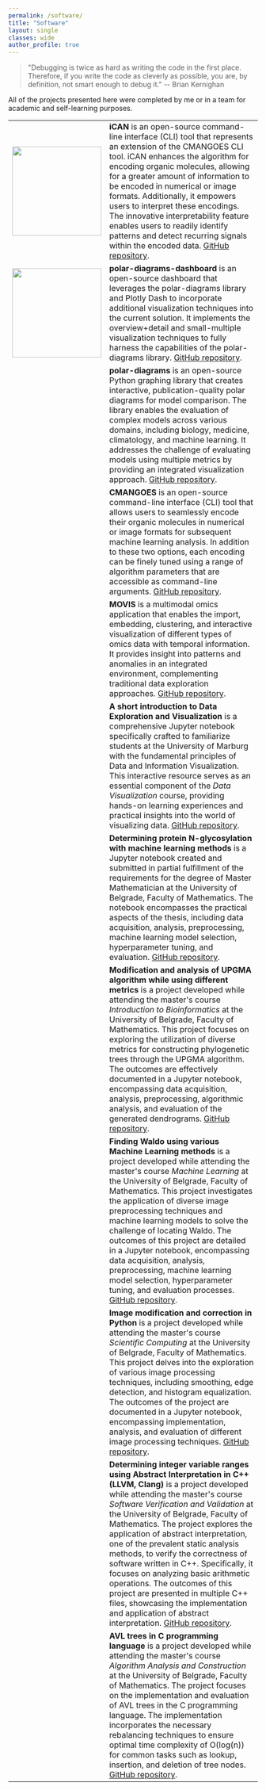 ```yaml
---
permalink: /software/
title: "Software"
layout: single
classes: wide
author_profile: true
---
```


> "Debugging is twice as hard as writing the code in the first place. Therefore, if you write the code as cleverly as possible, you are, by definition, not smart enough to debug it." -- Brian Kernighan


All of the projects presented here were completed by me or in a team for academic and self-learning purposes.

<table>
    <tr style="height:200px">
      <td style="width:20%; text-align: center;" ><a href="https://github.com/ghattab/iCAN"><img src="{{ site.url }}{{ site.baseurl }}/assets/images/Software_logos/iCAN_logo.webp" alt="" style="height:180px" /></a></td>
      <td> <b>iCAN</b> is an open-source command-line interface (CLI) tool that represents an extension of the CMANGOES CLI tool. iCAN enhances the algorithm for encoding organic molecules, allowing for a greater amount of information to be encoded in numerical or image formats. Additionally, it empowers users to interpret these encodings. The innovative interpretability feature enables users to readily identify patterns and detect recurring signals within the encoded data. <a href="https://github.com/ghattab/iCAN"> GitHub repository</a>.</td>
    </tr>
    <tr style="height:200px">
      <td style="width:20%; text-align: center;"><a href="https://github.com/AAnzel/Polar-Diagrams-Dashboard"><img src="{{ site.url }}{{ site.baseurl }}/assets/images/Software_logos/polar_enhanced_logo.webp" alt="" style="height:180px" /></a></td>
      <td> <b>polar-diagrams-dashboard</b> is an open-source dashboard  that leverages the polar-diagrams library and Plotly Dash to incorporate additional visualization techniques into the current solution. It implements the overview+detail and small-multiple visualization techniques to fully harness the capabilities of the polar-diagrams library. <a href="https://github.com/AAnzel/Polar-Diagrams-Dashboard"> GitHub repository</a>.</td>
    </tr>
    <tr style="height:200px">
      <td><a href="https://github.com/AAnzel/Polar-Diagrams-for-Model-Comparison"><img src="{{ site.url }}{{ site.baseurl }}/assets/images/Software_logos/polar_diagrams_logo.webp" alt="" /></a></td>
      <td> <b>polar-diagrams</b> is an open-source Python graphing library that creates interactive, publication-quality polar diagrams for model comparison. The library enables the evaluation of complex models across various domains, including biology, medicine, climatology, and machine learning. It addresses the challenge of evaluating models using multiple metrics by providing an integrated visualization approach. <a href="https://github.com/AAnzel/Polar-Diagrams-for-Model-Comparison"> GitHub repository</a>.</td>
    </tr>
    <tr style="height:200px">
      <td><a href="https://github.com/ghattab/CMANGOES"><img src="{{ site.url }}{{ site.baseurl }}/assets/images/Software_logos/cmangoes_logo.webp" alt="" /></a></td>
      <td> <b>CMANGOES</b> is an open-source command-line interface (CLI) tool that allows users to seamlessly encode their organic molecules in numerical or image formats for subsequent machine learning analysis. In addition to these two options, each encoding can be finely tuned using a range of algorithm parameters that are accessible as command-line arguments. <a href="https://github.com/ghattab/CMANGOES"> GitHub repository</a>.</td>
    </tr>
    <tr style="height:200px">
      <td><a href="https://github.com/AAnzel/MOVIS"><img src="{{ site.url }}{{ site.baseurl }}/assets/images/Software_logos/movis_logo.webp" alt="" /></a></td>
      <td><b>MOVIS</b> is a multimodal omics application that enables the import, embedding, clustering, and interactive visualization of different types of omics data with temporal information. It provides insight into patterns and anomalies in an integrated environment, complementing traditional data exploration approaches. <a href="https://github.com/AAnzel/MOVIS"> GitHub repository</a>.</td>
    </tr>
    <tr style="height:200px">
      <td><a href="https://github.com/AAnzel/DataVis_Supplementary_Material"><img src="{{ site.url }}{{ site.baseurl }}/assets/images/Software_logos/data_vis_logo.webp" alt="" /></a></td>
      <td><b>A short introduction to Data Exploration and Visualization</b> is a comprehensive Jupyter notebook specifically crafted to familiarize students at the University of Marburg with the fundamental principles of Data and Information Visualization. This interactive resource serves as an essential component of the <i>Data Visualization</i> course, providing hands-on learning experiences and practical insights into the world of visualizing data. <a href="https://github.com/AAnzel/DataVis_Supplementary_Material"> GitHub repository</a>.</td>
    </tr>
    <tr style="height:200px">
      <td><a href="https://github.com/AAnzel/Master_thesis"><img src="{{ site.url }}{{ site.baseurl }}/assets/images/Software_logos/master_logo.webp" alt="" /></a></td>
      <td><b>Determining protein N-glycosylation with machine learning methods</b> is a Jupyter notebook created and submitted in partial fulfillment of the requirements for the degree of Master Mathematician at the University of Belgrade, Faculty of Mathematics. The notebook encompasses the practical aspects of the thesis, including data acquisition, analysis, preprocessing, machine learning model selection, hyperparameter tuning, and evaluation. <a href="https://github.com/AAnzel/Master_thesis"> GitHub repository</a>.</td>
    </tr>
    <tr style="height:200px">
      <td><a href="https://github.com/AAnzel/Introduction_to_Bioinformatics"><img src="{{ site.url }}{{ site.baseurl }}/assets/images/Software_logos/upgma_logo.webp" alt="" /></a></td>
      <td><b>Modification and analysis of UPGMA algorithm while using different metrics</b> is a project developed while attending the master's course <i>Introduction to Bioinformatics</i> at the University of Belgrade, Faculty of Mathematics. This project focuses on exploring the utilization of diverse metrics for constructing phylogenetic trees through the UPGMA algorithm. The outcomes are effectively documented in a Jupyter notebook, encompassing data acquisition, analysis, preprocessing, algorithmic analysis, and evaluation of the generated dendrograms. <a href="https://github.com/AAnzel/Introduction_to_Bioinformatics"> GitHub repository</a>.</td>
    </tr>
    <tr style="height:200px">
      <td><a href="https://github.com/AAnzel/Masinsko_ucenje"><img src="{{ site.url }}{{ site.baseurl }}/assets/images/Software_logos/waldo_logo.webp" alt="" /></a></td>
      <td><b>Finding Waldo using various Machine Learning methods</b> is a project developed while attending the master's course <i>Machine Learning</i> at the University of Belgrade, Faculty of Mathematics. This project investigates the application of diverse image preprocessing techniques and machine learning models to solve the challenge of locating Waldo. The outcomes of this project are detailed in a Jupyter notebook, encompassing data acquisition, analysis, preprocessing, machine learning model selection, hyperparameter tuning, and evaluation processes. <a href="https://github.com/AAnzel/Masinsko_ucenje"> GitHub repository</a>.</td>
    </tr>
    <tr style="height:200px">
      <td><a href="https://github.com/AAnzel/Naucno_izracunavanje"><img src="{{ site.url }}{{ site.baseurl }}/assets/images/Software_logos/image_modification_logo.webp" alt="" /></a></td>
      <td><b>Image modification and correction in Python</b> is a project developed while attending the master's course <i>Scientific Computing</i> at the University of Belgrade, Faculty of Mathematics. This project delves into the exploration of various image processing techniques, including smoothing, edge detection, and histogram equalization. The outcomes of the project are documented in a Jupyter notebook, encompassing implementation, analysis, and evaluation of different image processing techniques. <a href="https://github.com/AAnzel/Naucno_izracunavanje"> GitHub repository</a>.</td>
    </tr>
    <tr style="height:200px">
      <td><a href="https://github.com/AAnzel/Verifikacija_softvera"><img src="{{ site.url }}{{ site.baseurl }}/assets/images/Software_logos/abstract_intepretation_logo.webp" alt="" /></a></td>
      <td><b>Determining integer variable ranges using Abstract Interpretation in C++ (LLVM, Clang)</b> is a project developed while attending the master's course <i>Software Verification and Validation</i> at the University of Belgrade, Faculty of Mathematics. The project explores the application of abstract interpretation, one of the prevalent static analysis methods, to verify the correctness of software written in C++. Specifically, it focuses on analyzing basic arithmetic operations. The outcomes of this project are presented in multiple C++ files, showcasing the implementation and application of abstract interpretation. <a href="https://github.com/AAnzel/Verifikacija_softvera"> GitHub repository</a>.</td>
    </tr>
    <tr style="height:200px">
      <td><a href="https://github.com/AAnzel/KIAA_2"><img src="{{ site.url }}{{ site.baseurl }}/assets/images/Software_logos/avl_trees_logo.webp" alt="" /></a></td>
      <td><b>AVL trees in C programming language</b> is a project developed while attending the master's course <i>Algorithm Analysis and Construction </i>at the University of Belgrade, Faculty of Mathematics. The project focuses on the implementation and evaluation of AVL trees in the C programming language. The implementation incorporates the necessary rebalancing techniques to ensure optimal time complexity of O(log(n)) for common tasks such as lookup, insertion, and deletion of tree nodes. <a href="https://github.com/AAnzel/KIAA_2"> GitHub repository</a>.</td>
    </tr>


</table>
